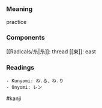 ### Meaning

practice

### Components

[[Radicals/糸|糸]]: thread [[東]]: east

### Readings

```
- Kunyomi: ね.る、ね.り
- Onyomi: レン
```

#kanji